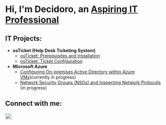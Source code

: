 <h1>Hi, I'm Decidoro, an <a href="https://linkedin.com/in/Josh">Aspiring IT Professional</a></h1>

<h2> IT Projects:</h2>

- <b>osTicket (Help Desk Ticketing System)</b>
  - [osTicket: Prerequisites and Installation](https://github.com/Decidoro/osticket-prereqs)
  - [osTicket: Ticket Configuration](https://github.com/Decidoro/ticket-lifecycle)
- <b>Microsoft Azure</b>
  - [Configuring On-premises Active Directory within Azure VMs](https://github.com/Decidoro/configure-ad)(currently in progress)
  - [Network Security Groups (NSGs) and Inspecting Network Protocols](https://github.com/Decidoro/azure-network-protocols) (in progress)

<h2>Connect with me:</h2>

[<img align="left" alt="Deci | LinkedIn" width="22px" src="https://cdn.jsdelivr.net/npm/simple-icons@v3/icons/linkedin.svg" />][linkedin]

[linkedin]: https://linkedin.com/in/decidoro

